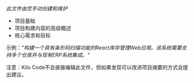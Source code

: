 *此文件由您手动创建和维护*
- 项目基础
- 项目构建内容的高级概述
- 核心需求和目标

示例：*"构建一个具有条形码扫描功能的React库存管理Web应用。该系统需要支持多个仓库并与现有ERP系统集成。"*

注意：Kilo Code不会直接编辑此文件，但如果发现可以改进项目摘要的方式会提出建议。